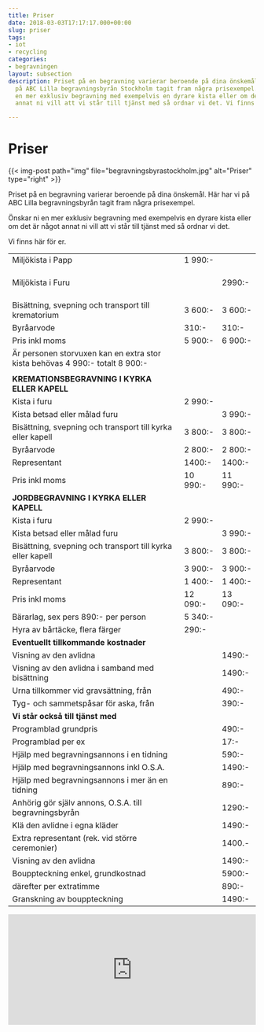 ```yaml
---
title: Priser
date: 2018-03-03T17:17:17.000+00:00
slug: priser
tags:
- iot
- recycling
categories:
- begravningen
layout: subsection
description: Priset på en begravning varierar beroende på dina önskemål. Här har vi
  på ABC Lilla begravningsbyrån Stockholm tagit fram några prisexempel. Önskar ni
  en mer exklusiv begravning med exempelvis en dyrare kista eller om det är något
  annat ni vill att vi står till tjänst med så ordnar vi det. Vi finns här för er.

---
```

# Priser

{{< img-post
path="img" file="begravningsbyrastockholm.jpg"
alt="Priser" type="right" >}}

Priset på en begravning varierar beroende på dina önskemål. Här har vi
på ABC Lilla begravningsbyrån tagit fram några prisexempel.

Önskar ni en mer exklusiv begravning med exempelvis en dyrare kista eller om det är något annat ni vill att vi står till tjänst med så ordnar vi det.

Vi finns här för er.

<table class="table">
            <thead>
                <tr></tr>
            </thead>
            <tbody>
                <tr>
                    <td>Miljökista i Papp<br></td>
                    <td>1 990:-<br></td>
                    <td></td>
                </tr>
                <tr>
                    <td><br>Miljökista i Furu<br><br></td>
                    <td></td>
                    <td>2990:-<br></td>
                </tr>
                <tr>
                    <td>Bisättning, svepning och transport till krematorium<br></td>
                    <td>3 600:-<br></td>
                    <td>3 600:-<br></td>
                </tr>
                <tr></tr>
                <tr>
                    <td>Byråarvode<br></td>
                    <td>310:-<br></td>
                    <td>310:-<br></td>
                </tr>
                <tr>
                    <td>Pris inkl moms<br></td>
                    <td>5 900:-<br></td>
                    <td>6 900:-<br></td>
                </tr>
                <tr>
                    <td>Är personen storvuxen kan en extra stor kista behövas 4 990:- totalt 8 900:-<br></td>
                    <td></td>
                    <td></td>
                </tr>
                <tr>
                    <td></td>
                    <td></td>
                    <td></td>
                </tr>
                <tr>
                    <td><strong>KREMATIONSBEGRAVNING I KYRKA ELLER KAPELL</strong><br></td>
                    <td></td>
                    <td></td>
                </tr>
                <tr>
                    <td>Kista i furu<br></td>
                    <td>2 990:-<br></td>
                    <td></td>
                </tr>
                <tr>
                    <td>Kista betsad eller målad furu<br></td>
                    <td></td>
                    <td>3 990:-<br></td>
                </tr>
                <tr>
                    <td>Bisättning, svepning och transport till kyrka eller kapell<br></td>
                    <td>3 800:-<br></td>
                    <td>3 800:-<br></td>
                </tr>
                <tr>
                    <td>Byråarvode<br></td>
                    <td>2 800:-<br></td>
                    <td>2 800:-<br></td>
                </tr>
                <tr>
                    <td>Representant<br></td>
                    <td>1400:-</td>
                    <td>1400:-</td>
                </tr>
                <tr>
                    <td>Pris inkl moms<br></td>
                    <td>10 990:-<br></td>
                    <td>11 990:-<br></td>
                </tr>
                <tr>
                    <td><strong>JORDBEGRAVNING I KYRKA ELLER KAPELL</strong><br></td>
                    <td></td>
                    <td></td>
                </tr>
                <tr>
                    <td>Kista i furu<br></td>
                    <td>2 990:-<br></td>
                    <td></td>
                </tr>
                <tr>
                    <td>Kista betsad eller målad furu<br></td>
                    <td></td>
                    <td>3 990:-<br></td>
                </tr>
                <tr>
                    <td>Bisättning, svepning och transport till kyrka eller kapell<br></td>
                    <td>3 800:-<br></td>
                    <td>3 800:-<br></td>
                </tr>
                <tr>
                    <td>Byråarvode<br></td>
                    <td>3 900:-<br></td>
                    <td>3 900:-<br></td>
                </tr>
                <tr>
                    <td>Representant<br></td>
                    <td>1 400:-<br></td>
                    <td>1 400:-<br></td>
                </tr>
                <tr>
                    <td>Pris inkl moms<br></td>
                    <td>12 090:-<br></td>
                    <td>13 090:-<br></td>
                </tr>
                <tr>
                    <td>Bärarlag, sex pers 890:- per person<br></td>
                    <td>5 340:-<br></td>
                    <td></td>
                </tr>
                <tr>
                    <td>Hyra av bårtäcke, flera färger<br></td>
                    <td>290:-</td>
                    <td></td>
                </tr>
                <tr>
                    <td><strong>Eventuellt tillkommande kostnader</strong><br></td>
                    <td></td>
                    <td></td>
                </tr>
                <tr>
                    <td>Visning av den avlidna<br></td>
                    <td></td>
                    <td>1490:-<br></td>
                </tr>
                <tr>
                    <td>Visning av den avlidna i samband med bisättning<br></td>
                    <td></td>
                    <td>1490:-<br></td>
                </tr>
                <tr>
                    <td>Urna tillkommer vid gravsättning, från<br></td>
                    <td></td>
                    <td>490:-<br></td>
                </tr>
                <tr>
                    <td>Tyg- och sammetspåsar för aska, från<br></td>
                    <td></td>
                    <td>390:-<br></td>
                </tr>
                <tr>
                    <td><strong>Vi står också till tjänst med</strong><br></td>
                    <td></td>
                    <td></td>
                </tr>
                <tr>
                    <td>Programblad grundpris<br></td>
                    <td></td>
                    <td>490:-<br></td>
                </tr>
                <tr>
                    <td>Programblad per ex<br></td>
                    <td></td>
                    <td>17:-</td>
                </tr>
                <tr>
                    <td>Hjälp med begravningsannons i en tidning<br></td>
                    <td></td>
                    <td>590:-</td>
                </tr>
                <tr>
                    <td>Hjälp med begravningsannons inkl O.S.A.<br></td>
                    <td></td>
                    <td>1490:-</td>
                </tr>
                <tr>
                    <td>Hjälp med begravningsannons i mer än en tidning<br></td>
                    <td></td>
                    <td>890:-</td>
                </tr>
                <tr>
                    <td>Anhörig gör själv annons, O.S.A. till begravningsbyrån<br></td>
                    <td></td>
                    <td>1290:-</td>
                </tr>
                <tr>
                    <td>Klä den avlidne i egna kläder<br></td>
                    <td></td>
                    <td>1490:-</td>
                </tr>
                <tr>
                    <td>Extra representant (rek. vid större ceremonier)<br></td>
                    <td></td>
                    <td>1400.-</td>
                </tr>
                <tr>
                    <td>Visning av den avlidna<br></td>
                    <td></td>
                    <td>1490:-</td>
                </tr>
                <tr>
                    <td>Bouppteckning enkel, grundkostnad<br></td>
                    <td></td>
                    <td>5900:-</td>
                </tr>
                <tr>
                    <td>därefter per extratimme<br></td>
                    <td></td>
                    <td>890:-</td>
                </tr>
                <tr>
                    <td>Granskning av bouppteckning<br></td>
                    <td></td>
                    <td>1490:-</td>
                </tr>
            </tbody>
        </table>

<p><iframe style="border: 0; display: block;" src="https://widget.reco.se/v2/widget/1626775?mode=HORIZONTAL_QUOTE" width="100%" height="225" scrolling="no"></iframe></p>
